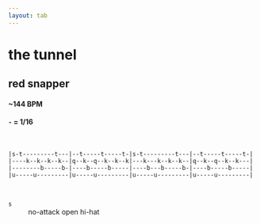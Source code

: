 ```yaml
---
layout: tab
---
```


# the tunnel
## red snapper

#### ~144 BPM
#### `-` = 1/16

<br/>

```
|s-t---------t---|--t-----t-----t-|s-t---------t---|--t-----t-----t-|
|----k--k--k--k--|q--k--q--k--k--k|---k---k--k--k--|q--k--q--k--k---|
|--------b-----b-|----b-----b-----|----b---b-----b-|----b-----b-----|
|u-----u---------|u-----u---------|u-----u---------|u-----u---------|
```

<br/>
                                               
<dl>
    <dt><code>s</code></dt><dd>no-attack open hi-hat</dd>
</dl>
